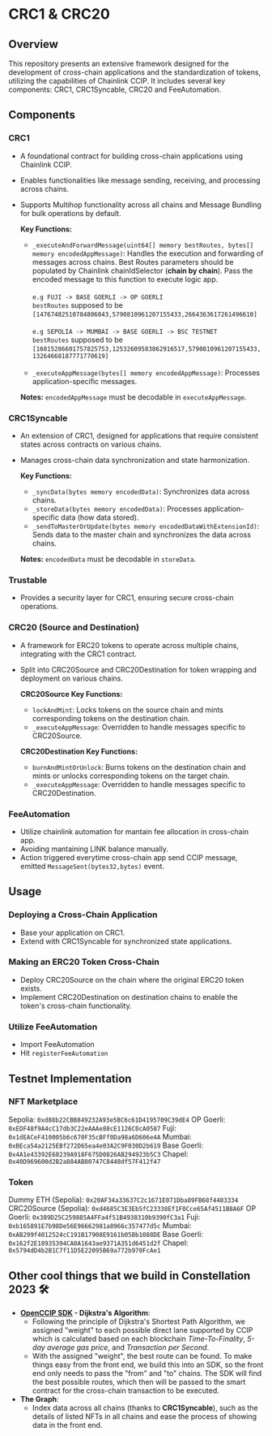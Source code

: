 # CRC1 & CRC20

## Overview
This repository presents an extensive framework designed for the development of cross-chain applications and the standardization of tokens, utilizing the capabilities of Chainlink CCIP. It includes several key components: CRC1, CRC1Syncable, CRC20 and FeeAutomation.

## Components
### CRC1
- A foundational contract for building cross-chain applications using Chainlink CCIP.
- Enables functionalities like message sending, receiving, and processing across chains.
- Supports Multihop functionality across all chains and Message Bundling for bulk operations by default.

  **Key Functions:**
  - `_executeAndForwardMessage(uint64[] memory bestRoutes, bytes[] memory encodedAppMessage)`: Handles the execution and forwarding of messages across chains. Best Routes parameters should be populated by Chainlink chainIdSelector (**chain by chain**). Pass the encoded message to this function to execute logic app. <br /> 
    <br />
    `e.g FUJI -> BASE GOERLI -> OP GOERLI` <br />
    `bestRoutes` supposed to be `[14767482510784806043,5790810961207155433,2664363617261496610]` <br />
    <br />
    `e.g SEPOLIA -> MUMBAI -> BASE GOERLI -> BSC TESTNET` <br />
     `bestRoutes` supposed to be `[16015286601757825753,12532609583862916517,5790810961207155433,13264668187771770619]` <br />
    <br />
  - `_executeAppMessage(bytes[] memory encodedAppMessage)`: Processes application-specific messages.

  **Notes:** `encodedAppMessage` must be decodable in `executeAppMessage`.

### CRC1Syncable
- An extension of CRC1, designed for applications that require consistent states across contracts on various chains.
- Manages cross-chain data synchronization and state harmonization.

  **Key Functions:**
  - `_syncData(bytes memory encodedData)`: Synchronizes data across chains.
  - `_storeData(bytes memory encodedData)`: Processes application-specific data (how data stored).
  - `_sendToMasterOrUpdate(bytes memory encodedDataWithExtensionId)`: Sends data to the master chain and synchronizes the data across chains.

  **Notes:** `encodedData` must be decodable in `storeData`.

### Trustable
- Provides a security layer for CRC1, ensuring secure cross-chain operations.

### CRC20 (Source and Destination)
- A framework for ERC20 tokens to operate across multiple chains, integrating with the CRC1 contract.
- Split into CRC20Source and CRC20Destination for token wrapping and deployment on various chains.

  **CRC20Source Key Functions:**
  - `lockAndMint`: Locks tokens on the source chain and mints corresponding tokens on the destination chain.
  - `_executeAppMessage`: Overridden to handle messages specific to CRC20Source.

  **CRC20Destination Key Functions:**
  - `burnAndMintOrUnlock`: Burns tokens on the destination chain and mints or unlocks corresponding tokens on the target chain.
  - `_executeAppMessage`: Overridden to handle messages specific to CRC20Destination.

### FeeAutomation 
- Utilize chainlink automation for mantain fee allocation in cross-chain app.
- Avoiding mantaining LINK balance manually.
- Action triggered everytime cross-chain app send CCIP message, emitted `MessageSent(bytes32,bytes)` event.

## Usage
### Deploying a Cross-Chain Application
- Base your application on CRC1.
- Extend with CRC1Syncable for synchronized state applications.

### Making an ERC20 Token Cross-Chain
- Deploy CRC20Source on the chain where the original ERC20 token exists.
- Implement CRC20Destination on destination chains to enable the token's cross-chain functionality.

### Utilize FeeAutomation 
- Import FeeAutomation
- Hit `registerFeeAutomation`

## Testnet Implementation
### NFT Marketplace
Sepolia: `0xd88b22CBB849232A93e5BC6c61D4195709C39dE4`
OP Goerli: `0xEDF48f9A4cC17db3C22eAAAe88cE1126C0cA0587`
Fuji: `0x1dEACeF410005b6c670F35cBFf0Da98a6D606e4A`
Mumbai: `0xBEca54a2125EBf272D65ea4e03A2C9F030D2b619`
Base Goerli: `0x4A1e43392E68239A918F675D0826AB294923b5C3`
Chapel: `0x40D969600d2B2a884AB80747C8448df57F412f47`

### Token
Dummy ETH (Sepolia): `0x20AF34a33637C2c1671E071Dba89FB68f4403334`
CRC20Source (Sepolia): `0xd4685C3E3Eb5fC23338Ef1F0Cce65Af4511B8A6F`
OP Goerli: `0x389D25C259885A4FFa4f51B4938310b9390fC3a1`
Fuji: `0xb165891E7b98De56E96662981a8966c357477d5c`
Mumbai: `0xAB299f4012524cC191B17908E9161b05Bb1088DE`
Base Goerli: `0x162f2E18935394CA0A1643ae9371A351d6451d2f`
Chapel: `0x5794dD4b2B1C7f11D5E22095B69a772b970FcAe1`

## Other cool things that we build in Constellation 2023 🛠️
- **[OpenCCIP SDK](https://github.com/Nava-Labs/openccip-sdk) - Dijkstra's Algorithm**: 
  - Following the principle of Dijkstra's Shortest Path Algorithm, we assigned "weight" to each possible direct lane supported by CCIP which is calculated based on each blockchain _Time-To-Finality_, _5-day average gas price_, and _Transaction per Second_.
  - With the assigned "weight", the best route can be found. To make things easy from the front end, we build this into an SDK, so the front end only needs to pass the "from" and "to" chains. The SDK will find the best possible routes, which then will be passed to the smart contract for the cross-chain transaction to be executed.
- **The Graph**:
  - Index data across all chains (thanks to **CRC1Syncable**), such as the details of listed NFTs in all chains and ease the process of showing data in the front end.

